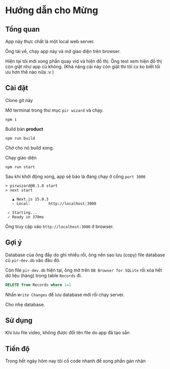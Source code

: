 # Hướng dẫn cho Mừng

## Tổng quan

App này thực chất là một local web server.

Ông tải về, chạy app này và mở giao diện trên browser.

Hiện tại tôi mới xong phần quay vid và hiện đồ thị. Ông test xem hiện đồ thị còn giật như app cũ không.
(Khả năng cái này còn giật thì tôi cx ko biết tối ưu hơn thế nào nữa :v )

## Cài đặt

Clone git này

Mở terminal trong thư mục `pir wizard` và chạy.

```shell
npm i
```

Build bản **product**

```shell
npm run build
```

Chờ cho nó build xong.

Chạy giao diện

```shell
npm run start
```

Sau khi khởi động xong, app sẽ báo là đang chạy ở cổng  `port 3000`

```shell
> pirwizard@0.1.0 start
> next start

   ▲ Next.js 15.0.3
   - Local:        http://localhost:3000

 ✓ Starting...
 ✓ Ready in 370ms
```

Ông truy cập vào `http://localhost:3000` ở browser.

## Gợi ý

Database của ông đầy do ghi nhiều rồi, ông nên sao lưu (copy) file database cũ `pir-dev.db` vào đâu đó.

Còn file `pir-dev.db` hiện tại, ông mở trên `DB Browser for SQLite` rồi xóa hết dữ liệu (hàng) trong table `Records` đi.

```sql
DELETE from Records where 1=1
```
Nhấn `Write Changes` để lưu database mới rồi chạy server.

Cho nhẹ database.

## Sử dụng

Khi lưu file video, không được đổi tên file do app đã tạo sẵn

## Tiến độ

Trong hết ngày hôm nay tôi cố code nhanh để xong phần gán nhãn
